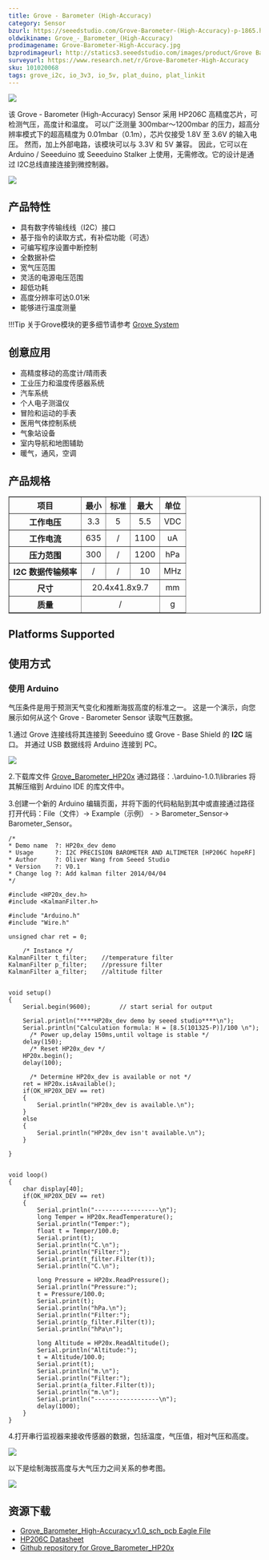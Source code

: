 ```yaml
---
title: Grove - Barometer (High-Accuracy)
category: Sensor
bzurl: https://seeedstudio.com/Grove-Barometer-(High-Accuracy)-p-1865.html
oldwikiname: Grove_-_Barometer_(High-Accuracy)
prodimagename: Grove-Barometer-High-Accuracy.jpg
bzprodimageurl: http://statics3.seeedstudio.com/images/product/Grove Barometer High-Accuracy.jpg
surveyurl: https://www.research.net/r/Grove-Barometer-High-Accuracy
sku: 101020068
tags: grove_i2c, io_3v3, io_5v, plat_duino, plat_linkit
---
```


![](https://raw.githubusercontent.com/SeeedDocument/Grove-Barometer-High-Accuracy/master/img/Grove-Barometer-High-Accuracy.jpg)

该 Grove - Barometer (High-Accuracy) Sensor 采用 HP206C 高精度芯片，可检测气压，高度计和温度。 可以广泛测量 300mbar〜1200mbar 的压力，超高分辨率模式下的超高精度为 0.01mbar（0.1m），芯片仅接受 1.8V 至 3.6V 的输入电压。 然而，加上外部电路，该模块可以与 3.3V 和 5V 兼容。 因此，它可以在 Arduino / Seeeduino 或 Seeeduino Stalker 上使用，无需修改。它的设计是通过 I2C总线直接连接到微控制器。

[![](https://github.com/SeeedDocument/wiki_chinese/raw/master/docs/images/click_to_buy.PNG)](https://item.taobao.com/item.htm?spm=a1z10.3-c.w4002-11172317909.9.27785814xJ3D2M&id=520516572843)

产品特性
--------


- 具有数字传输线线（I2C）接口
- 基于指令的读取方式，有补偿功能（可选）
- 可编写程序设置中断控制
- 全数据补偿
- 宽气压范围
- 灵活的电源电压范围
- 超低功耗
- 高度分辨率可达0.01米
- 能够进行温度测量

!!!Tip
    关于Grove模块的更多细节请参考 [Grove System](http://seeed.wiki/Grove_System/)

创意应用
-----------------


- 高精度移动的高度计/晴雨表
- 工业压力和温度传感器系统
- 汽车系统
- 个人电子测温仪
- 冒险和运动的手表
- 医用气体控制系统
- 气象站设备
- 室内导航和地图辅助
- 暖气，通风，空调

产品规格
--------------

<table border="1" cellspacing="0" width="80%">
<tr>
<th scope="col">
项目
</th>
<th scope="col">
最小
</th>
<th scope="col">
标准
</th>
<th scope="col">
最大
</th>
<th scope="col">
单位
</th>
</tr>
<tr align="center">
<th scope="row">
工作电压
</th>
<td>
3.3
</td>
<td>
5
</td>
<td>
5.5
</td>
<td>
VDC
</td>
</tr>
<tr align="center">
<th scope="row">
工作电流
</th>
<td>
635
</td>
<td>
/
</td>
<td>
1100
</td>
<td>
uA
</td>
</tr>
<tr align="center">
<th scope="row">
压力范围
</th>
<td>
300
</td>
<td>
/
</td>
<td>
1200
</td>
<td>
hPa
</td>
</tr>
<tr align="center">
<th scope="row">
I2C 数据传输频率
</th>
<td>
/
</td>
<td>
/
</td>
<td>
10
</td>
<td>
MHz
</td>
</tr>
<tr align="center">
<th scope="row">
尺寸
</th>
<td colspan="3">
20.4x41.8x9.7
</td>
<td>
mm
</td>
</tr>
<tr align="center">
<th scope="row">
质量
</th>
<td colspan="3">
/
</td>
<td>
g
</td>
</tr>
</table>

Platforms Supported
-------------------

使用方式
-----

### 使用 Arduino

气压条件是用于预测天气变化和推断海拔高度的标准之一。 这是一个演示，向您展示如何从这个 Grove - Barometer Sensor 读取气压数据。

1.通过 Grove 连接线将其连接到 Seeeduino 或 Grove - Base Shield 的 **I2C** 端口。 并通过 USB 数据线将 Arduino 连接到 PC。

![](https://raw.githubusercontent.com/SeeedDocument/Grove-Barometer-High-Accuracy/master/img/Grove-Barometer_Sensor_hard.JPG)

2.下载库文件 [Grove_Barometer_HP20x](https://github.com/Seeed-Studio/Grove_Barometer_HP20x) 通过路径：.\\arduino-1.0.1\\libraries 将其解压缩到 Arduino IDE 的库文件中。

3.创建一个新的 Arduino 编辑页面，并将下面的代码粘贴到其中或直接通过路径打开代码：File（文件）-&gt; Example（示例） - > Barometer_Sensor-> Barometer_Sensor。

```
/*
* Demo name  ?: HP20x_dev demo
* Usage      ?: I2C PRECISION BAROMETER AND ALTIMETER [HP206C hopeRF]
* Author     ?: Oliver Wang from Seeed Studio
* Version    ?: V0.1
* Change log ?: Add kalman filter 2014/04/04
*/

#include <HP20x_dev.h>
#include <KalmanFilter.h>

#include "Arduino.h"
#include "Wire.h"

unsigned char ret = 0;

    /* Instance */
KalmanFilter t_filter;    //temperature filter
KalmanFilter p_filter;    //pressure filter
KalmanFilter a_filter;    //altitude filter


void setup()
{
    Serial.begin(9600);        // start serial for output

    Serial.println("****HP20x_dev demo by seeed studio****\n");
    Serial.println("Calculation formula: H = [8.5(101325-P)]/100 \n");
      /* Power up,delay 150ms,until voltage is stable */
    delay(150);
      /* Reset HP20x_dev */
    HP20x.begin();
    delay(100);

      /* Determine HP20x_dev is available or not */
    ret = HP20x.isAvailable();
    if(OK_HP20X_DEV == ret)
    {
        Serial.println("HP20x_dev is available.\n");
    }
    else
    {
        Serial.println("HP20x_dev isn't available.\n");
    }

}


void loop()
{
    char display[40];
    if(OK_HP20X_DEV == ret)
    {
        Serial.println("------------------\n");
        long Temper = HP20x.ReadTemperature();
        Serial.println("Temper:");
        float t = Temper/100.0;
        Serial.print(t);
        Serial.println("C.\n");
        Serial.println("Filter:");
        Serial.print(t_filter.Filter(t));
        Serial.println("C.\n");

        long Pressure = HP20x.ReadPressure();
        Serial.println("Pressure:");
        t = Pressure/100.0;
        Serial.print(t);
        Serial.println("hPa.\n");
        Serial.println("Filter:");
        Serial.print(p_filter.Filter(t));
        Serial.println("hPa\n");

        long Altitude = HP20x.ReadAltitude();
        Serial.println("Altitude:");
        t = Altitude/100.0;
        Serial.print(t);
        Serial.println("m.\n");
        Serial.println("Filter:");
        Serial.print(a_filter.Filter(t));
        Serial.println("m.\n");
        Serial.println("------------------\n");
        delay(1000);
    }
}
```

4.打开串行监视器来接收传感器的数据，包括温度，气压值，相对气压和高度。

![](https://raw.githubusercontent.com/SeeedDocument/Grove-Barometer-High-Accuracy/master/img/Barometer_Sensor.jpg)

以下是绘制海拔高度与大气压力之间关系的参考图。

![](https://raw.githubusercontent.com/SeeedDocument/Grove-Barometer-High-Accuracy/master/img/Pressure_and_Altitude.jpg)

资源下载
---------

-   [Grove_Barometer_High-Accuracy_v1.0_sch_pcb Eagle File](https://raw.githubusercontent.com/SeeedDocument/Grove-Barometer-High-Accuracy/master/res/Grove_Barometer_High-Accuracy_v1.0_sch_pcb.zip)
-   [HP206C Datasheet](https://raw.githubusercontent.com/SeeedDocument/Grove-Barometer-High-Accuracy/master/res/HP206C_Datasheet.pdf)
-   [Github repository for Grove\_Barometer\_HP20x](https://github.com/Seeed-Studio/Grove_Barometer_HP20x)


<!-- This Markdown file was created from http://www.seeedstudio.com/wiki/Grove_-_Barometer_(High-Accuracy) -->
